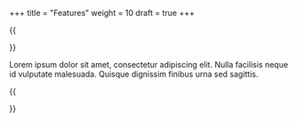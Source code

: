 +++
title = "Features"
weight = 10
draft = true
+++

{{<section title="Features">}}

Lorem ipsum dolor sit amet, consectetur adipiscing elit. Nulla facilisis neque id vulputate malesuada. Quisque dignissim finibus urna sed sagittis. 

{{</section>}}
